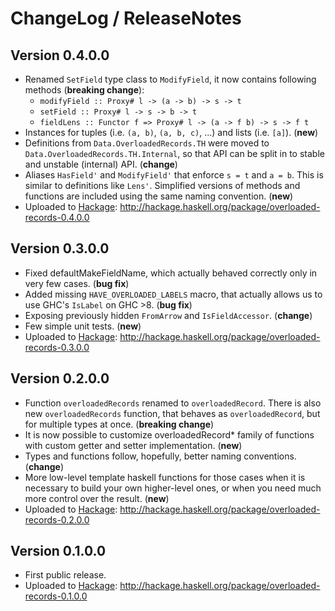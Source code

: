 # ChangeLog / ReleaseNotes


## Version 0.4.0.0

* Renamed `SetField` type class to `ModifyField`, it now contains following
  methods (**breaking change**):
    * `modifyField :: Proxy# l -> (a -> b) -> s -> t`
    * `setField :: Proxy# l -> s -> b -> t`
    * `fieldLens :: Functor f => Proxy# l -> (a -> f b) -> s -> f t`
* Instances for tuples (i.e. `(a, b)`, `(a, b, c)`, ...) and lists (i.e.
  `[a]`). (**new**)
* Definitions from `Data.OverloadedRecords.TH` were moved to
  `Data.OverloadedRecords.TH.Internal`, so that API can be split in to stable
  and unstable (internal) API. (**change**)
* Aliases `HasField'` and `ModifyField'` that enforce `s = t` and `a = b`. This
  is similar to definitions like `Lens'`. Simplified versions of methods and
  functions are included using the same naming convention. (**new**)
* Uploaded to [Hackage][]:
  <http://hackage.haskell.org/package/overloaded-records-0.4.0.0>


## Version 0.3.0.0

* Fixed defaultMakeFieldName, which actually behaved correctly only in very few
  cases. (**bug fix**)
* Added missing `HAVE_OVERLOADED_LABELS` macro, that actually allows us to use
  GHC's `IsLabel` on GHC >8. (**bug fix**)
* Exposing previously hidden `FromArrow` and `IsFieldAccessor`. (**change**)
* Few simple unit tests. (**new**)
* Uploaded to [Hackage][]:
  <http://hackage.haskell.org/package/overloaded-records-0.3.0.0>


## Version 0.2.0.0

* Function `overloadedRecords` renamed to `overloadedRecord`. There is also new
  `overloadedRecords` function, that behaves as `overloadedRecord`, but for
  multiple types at once. (**breaking change**)
* It is now possible to customize overloadedRecord\* family of functions with
  custom getter and setter implementation. (**new**)
* Types and functions follow, hopefully, better naming conventions. (**change**)
* More low-level template haskell functions for those cases when it is
  necessary to build your own higher-level ones, or when you need much more
  control over the result. (**new**)
* Uploaded to [Hackage][]:
  <http://hackage.haskell.org/package/overloaded-records-0.2.0.0>


## Version 0.1.0.0

* First public release.
* Uploaded to [Hackage][]:
  <http://hackage.haskell.org/package/overloaded-records-0.1.0.0>



[Hackage]:
  http://hackage.haskell.org/
  "HackageDB (or just Hackage) is a collection of releases of Haskell packages."
